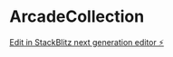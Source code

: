 # ArcadeCollection

[Edit in StackBlitz next generation editor ⚡️](https://stackblitz.com/~/github.com/Akwehbi/ArcadeCollection)
